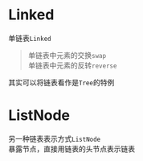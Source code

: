 # Linked
单链表```Linked```
> 单链表中元素的交换```swap```<br/>
> 单链表中元素的反转```reverse```

其实可以将链表看作是```Tree```的特例

# ListNode
另一种链表表示方式```ListNode```<br/>
暴露节点，直接用链表的头节点表示链表